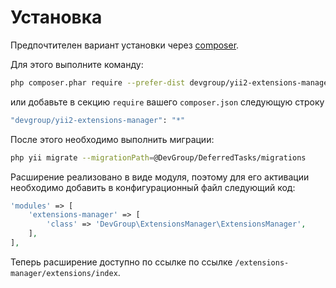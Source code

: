 Установка
=========

Предпочтителен вариант установки через [composer](http://getcomposer.org/download/).

Для этого выполните команду:

```bash
php composer.phar require --prefer-dist devgroup/yii2-extensions-manager "*"
```

или добавьте в секцию `require` вашего `composer.json` следующую строку

```bash
"devgroup/yii2-extensions-manager": "*"
```

После этого необходимо выполнить миграции:

```bash
php yii migrate --migrationPath=@DevGroup/DeferredTasks/migrations
```

Расширение реализовано в виде модуля, поэтому для его активации необходимо добавить в конфигурационный файл следующий код:

```php
'modules' => [
    'extensions-manager' => [
        'class' => 'DevGroup\ExtensionsManager\ExtensionsManager',
    ],
],
```

Теперь расширение доступно по ссылке по ссылке `/extensions-manager/extensions/index`.
